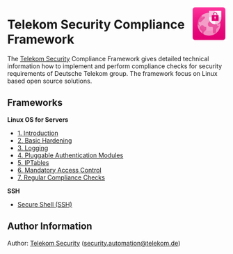 <a href="images/tsec-logo.png"><img align="right" src="images/tsec-logo.png" alt="Telekom Security" height="80" width="80"></a>
# Telekom Security Compliance Framework

The [Telekom Security](https://security.telekom.com/) Compliance Framework gives detailed technical information how to implement and perform compliance checks for security requirements of Deutsche Telekom group. The framework focus on Linux based open source solutions.

## Frameworks

**Linux OS for Servers**

* [1. Introduction](Linux%20OS%20for%20Servers%20(3.65)/linux.(01)introduction.adoc)
* [2. Basic Hardening](Linux%20OS%20for%20Servers%20(3.65)/linux.(02)basic-hardening.adoc)
* [3. Logging](Linux%20OS%20for%20Servers%20(3.65)/linux.(03)Logging.adoc)
* [4. Pluggable Authentication Modules](Linux%20OS%20for%20Servers%20(3.65)/linux.(04)pam.adoc)
* [5. IPTables](Linux%20OS%20for%20Servers%20(3.65)/linux.(05)iptables.adoc)
* [6. Mandatory Access Control](Linux%20OS%20for%20Servers%20(3.65)/linux.(06)mac.adoc)
* [7. Regular Compliance Checks](Linux%20OS%20for%20Servers%20(3.65)/linux.(07)compliance-checks.adoc)

**SSH**
* [Secure Shell (SSH)](SSH%20(3.04)/ssh.(01)ssh-requirements.adoc)

## Author Information
Author: [Telekom Security](https://security.telekom.com/) (security.automation@telekom.de)
